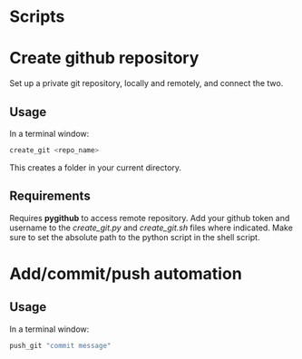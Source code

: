 # Scripts

# Create github repository 

Set up a private git repository, locally and remotely, and connect the two. 

## Usage
In a terminal window:
```bash
create_git <repo_name>
```

This creates a folder in your current directory. 

## Requirements

Requires **pygithub** to access remote repository. Add your github token and username to the *create_git.py* and *create_git.sh* files where indicated. Make sure to set the absolute path to the python script in the shell script. 

# Add/commit/push automation

## Usage
In a terminal window:
```bash
push_git "commit message"
```
